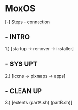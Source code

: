 # MoxOS

[-] Steps - connection

## - INTRO
1.) [startup -> remover -> installer]

## - SYS UPT
2.) [icons -> pixmaps -> apps]

## - CLEAN UP
3.) [extents (partA.sh) (partB.sh)]
